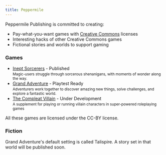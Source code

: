 ```yaml
---
title: Peppermile
---
```


Peppermile Publishing is committed to creating:

* Pay-what-you-want games with [Creative Commons] licenses
* Interesting hacks of other Creative Commons games
* Fictional stories and worlds to support gaming

### Games

* [Inept Sorcerers](/inept-sorcerers.html) - Published<br>
  <small>Magic-users struggle through sorcerous shenanigans, with moments of wonder along the way.</small>
* [Grand Adventure](/grand-adventure.html) - Playtest Ready<br>
  <small>Adventurers work together to discover amazing new things, solve challenges, and explore a fantastic world.</small>
* [The Compleat Villain](/compleat-villain.html) - Under Development<br>
  <small>A supplement for playing or running villain characters in super-powered roleplaying games</small>

All these games are licensed under the CC-BY license.

### Fiction

Grand Adventure's default setting is called Talispire.
A story set in that world will be published soon.

[Creative Commons]: http://creativecommons.org/
